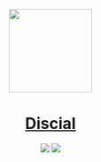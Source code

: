 
<p align="center">
  <a href="#">
    <picture>
      <source media="(prefers-color-scheme: dark)" srcset="https://user-images.githubusercontent.com/81029660/199506078-e0cbcc3a-0be4-4926-9718-ee5fd7bdfcf3.png">
      <img src="https://user-images.githubusercontent.com/81029660/199506078-e0cbcc3a-0be4-4926-9718-ee5fd7bdfcf3.png" height="150">
    </picture>
    <h1 align="center">Discial</h1>
  </a>
</p>
<p align="center">
  <img src="https://img.shields.io/github/license/Folody-Team/Discial?style=for-the-badge&color=0D0D0D">
  <img src="https://img.shields.io/github/issues/Folody-Team/Discial?style=for-the-badge&color=b1fa52">
</p>
